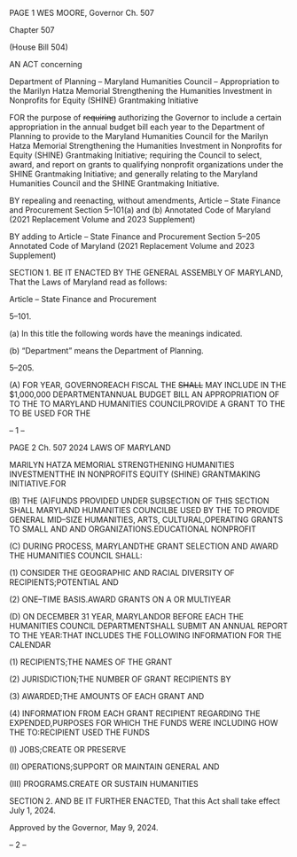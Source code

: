 PAGE 1
WES MOORE, Governor Ch. 507

Chapter 507

(House Bill 504)

AN ACT concerning

Department of Planning – Maryland Humanities Council – Appropriation to the
Marilyn Hatza Memorial Strengthening the Humanities Investment in
Nonprofits for Equity (SHINE) Grantmaking Initiative

FOR the purpose of ~~requiring~~ authorizing the Governor to include a certain appropriation
in the annual budget bill each year to the Department of Planning to provide to the
Maryland Humanities Council for the Marilyn Hatza Memorial Strengthening the
Humanities Investment in Nonprofits for Equity (SHINE) Grantmaking Initiative;
requiring the Council to select, award, and report on grants to qualifying nonprofit
organizations under the SHINE Grantmaking Initiative; and generally relating to
the Maryland Humanities Council and the SHINE Grantmaking Initiative.

BY repealing and reenacting, without amendments,
Article – State Finance and Procurement
Section 5–101(a) and (b)
Annotated Code of Maryland
(2021 Replacement Volume and 2023 Supplement)

BY adding to
Article – State Finance and Procurement
Section 5–205
Annotated Code of Maryland
(2021 Replacement Volume and 2023 Supplement)

SECTION 1. BE IT ENACTED BY THE GENERAL ASSEMBLY OF MARYLAND,
That the Laws of Maryland read as follows:

Article – State Finance and Procurement

5–101.

(a) In this title the following words have the meanings indicated.

(b) “Department” means the Department of Planning.

5–205.

(A) FOR YEAR, GOVERNOREACH FISCAL THE ~~SHALL~~ MAY INCLUDE IN THE
$1,000,000 DEPARTMENTANNUAL BUDGET BILL AN APPROPRIATION OF TO THE TO
MARYLAND HUMANITIES COUNCILPROVIDE A GRANT TO THE TO BE USED FOR THE

– 1 –

PAGE 2
Ch. 507 2024 LAWS OF MARYLAND

MARILYN HATZA MEMORIAL STRENGTHENING HUMANITIES INVESTMENTTHE IN
NONPROFITS EQUITY (SHINE) GRANTMAKING INITIATIVE.FOR

(B) THE (A)FUNDS PROVIDED UNDER SUBSECTION OF THIS SECTION SHALL
MARYLAND HUMANITIES COUNCILBE USED BY THE TO PROVIDE GENERAL
MID–SIZE HUMANITIES, ARTS, CULTURAL,OPERATING GRANTS TO SMALL AND AND
ORGANIZATIONS.EDUCATIONAL NONPROFIT

(C) DURING PROCESS, MARYLANDTHE GRANT SELECTION AND AWARD THE
HUMANITIES COUNCIL SHALL:

(1) CONSIDER THE GEOGRAPHIC AND RACIAL DIVERSITY OF
RECIPIENTS;POTENTIAL AND

(2) ONE–TIME BASIS.AWARD GRANTS ON A OR MULTIYEAR

(D) ON DECEMBER 31 YEAR, MARYLANDOR BEFORE EACH THE
HUMANITIES COUNCIL DEPARTMENTSHALL SUBMIT AN ANNUAL REPORT TO THE
YEAR:THAT INCLUDES THE FOLLOWING INFORMATION FOR THE CALENDAR

(1) RECIPIENTS;THE NAMES OF THE GRANT

(2) JURISDICTION;THE NUMBER OF GRANT RECIPIENTS BY

(3) AWARDED;THE AMOUNTS OF EACH GRANT AND

(4) INFORMATION FROM EACH GRANT RECIPIENT REGARDING THE
EXPENDED,PURPOSES FOR WHICH THE FUNDS WERE INCLUDING HOW THE
TO:RECIPIENT USED THE FUNDS

(I) JOBS;CREATE OR PRESERVE

(II) OPERATIONS;SUPPORT OR MAINTAIN GENERAL AND

(III) PROGRAMS.CREATE OR SUSTAIN HUMANITIES

SECTION 2. AND BE IT FURTHER ENACTED, That this Act shall take effect July
1, 2024.

Approved by the Governor, May 9, 2024.

– 2 –